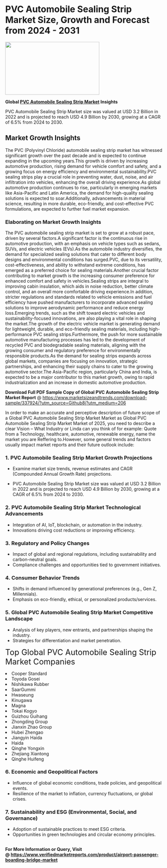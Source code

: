 <H1>PVC Automobile Sealing Strip Market Size, Growth and Forecast from 2024 - 2031</H1><img class="aligncenter size-medium wp-image-584254" src="https://thirdeyenews.in/wp-content/uploads/2024/09/Global-Market-Research-300x168.jpeg" alt="" width="300" height="168" /><p><strong>Global&nbsp;<a href="https://www.marketsizeandtrends.com/download-sample/337924/?utm_source=Github8j?utm_medium=206">PVC Automobile Sealing Strip Market</a> Insights</strong></p><p>PVC Automobile Sealing Strip Market size was valued at USD 3.2 Billion in 2022 and is projected to reach USD 4.9 Billion by 2030, growing at a CAGR of 6.5% from 2024 to 2030.</p><p><h2>Market Growth Insights</h2> The PVC (Polyvinyl Chloride) automobile sealing strip market has witnessed significant growth over the past decade and is expected to continue expanding in the upcoming years.This growth is driven by increasing automotive production, rising demand for vehicle comfort and safety, and a growing focus on energy efficiency and environmental sustainability.PVC sealing strips play a crucial role in preventing water, dust, noise, and air infiltration into vehicles, enhancing the overall driving experience.As global automotive production continues to rise, particularly in emerging markets like Asia-Pacific and Latin America, the demand for high-quality sealing solutions is expected to soar.Additionally, advancements in material science, resulting in more durable, eco-friendly, and cost-effective PVC formulations, are expected to further fuel market expansion. <h3>Elaborating on Market Growth Insights</h3> The PVC automobile sealing strip market is set to grow at a robust pace, driven by several factors.A significant factor is the continuous rise in automotive production, with an emphasis on vehicle types such as sedans, SUVs, and electric vehicles (EVs).As the automobile industry diversifies, the demand for specialized sealing solutions that cater to different body designs and environmental conditions has surged.PVC, due to its versatility, cost-effectiveness, and ability to withstand extreme conditions, has emerged as a preferred choice for sealing materials.Another crucial factor contributing to market growth is the increasing consumer preference for enhanced comfort and safety in vehicles.Sealing strips are integral to improving cabin insulation, which aids in noise reduction, better climate control, and an overall more comfortable driving experience.In addition, stricter regulations and standards related to vehicle emissions and fuel efficiency have pushed manufacturers to incorporate advanced sealing solutions to improve aerodynamic performance and reduce energy loss.Emerging trends, such as the shift toward electric vehicles and sustainability-focused innovations, are also playing a vital role in shaping the market.The growth of the electric vehicle market is generating demand for lightweight, durable, and eco-friendly sealing materials, including high-performance PVC sealing strips.Furthermore, the push for more sustainable automotive manufacturing processes has led to the development of recycled PVC and biodegradable sealing materials, aligning with the growing consumer and regulatory preference for environmentally responsible products.As the demand for sealing strips expands across global markets, companies are focusing on innovation, strategic partnerships, and enhancing their supply chains to cater to the growing automotive sector.The Asia-Pacific region, particularly China and India, is expected to be a major contributor to this market growth, owing to rapid industrialization and an increase in domestic automotive production.</p><p><span class=""><strong>Download Full PDF Sample Copy of Global PVC Automobile Sealing Strip Market Report</strong> @ <a href="https://www.marketsizeandtrends.com/download-sample/337924/?utm_source=Github8j?utm_medium=206" target="_blank">https://www.marketsizeandtrends.com/download-sample/337924/?utm_source=Github8j?utm_medium=206</a></span></p><p>In order to make an accurate and perceptive description of future scope of a Global&nbsp;PVC Automobile Sealing Strip Market Market as Global&nbsp;PVC Automobile Sealing Strip Market Market of 2025, you need to describe a clear Vision &ndash; What Industry or Linda can you think of for example: Quote from a Technology, healthcare, automotive, renewable energy, name the market you are Reffering to.However, some general trends and factors usually impact market reports and their future outlook include:</p><h3>1.&nbsp;<strong>PVC Automobile Sealing Strip Market Growth Projections</strong></h3><ul><li>Examine market size trends, revenue estimates and CAGR (Compounded Annual Growth Rate) projections.</li><li><p>PVC Automobile Sealing Strip Market size was valued at USD 3.2 Billion in 2022 and is projected to reach USD 4.9 Billion by 2030, growing at a CAGR of 6.5% from 2024 to 2030.</p></li></ul><h3>2.&nbsp;<strong>PVC Automobile Sealing Strip Market Technological Advancements</strong></h3><ul><li>Integration of AI, IoT, blockchain, or automation in the industry.</li><li>Innovations driving cost reductions or improving efficiency.</li></ul><h3>3.&nbsp;<strong>Regulatory and Policy Changes</strong></h3><ul><li>Impact of global and regional regulations, including sustainability and carbon-neutral goals.</li><li>Compliance challenges and opportunities tied to government initiatives.</li></ul><h3>4.&nbsp;<strong>Consumer Behavior Trends</strong></h3><ul><li>Shifts in demand influenced by generational preferences (e.g., Gen Z, Millennials).</li><li>Emphasis on eco-friendly, ethical, or personalized products/services.</li></ul><h3>5.&nbsp;<strong>Global PVC Automobile Sealing Strip Market Competitive Landscape</strong></h3><ul><li>Analysis of key players, new entrants, and partnerships shaping the industry.</li><li>Strategies for differentiation and market penetration.</li></ul><p data-pm-slice="1 1 []"><span style="color: inherit; font-family: inherit; font-size: 25px;">Top Global PVC Automobile Sealing Strip Market Companies</span></p><div class="" data-test-id=""><p><li>Cooper Standard</li><li> Toyoda Gosei</li><li> Nishikawa Rubber</li><li> SaarGummi</li><li> Hwaseung</li><li> Kinugawa</li><li> Magna</li><li> Tokai Kogyo</li><li> Guizhou Guihang</li><li> Zhongding Group</li><li> Jianxin Zhao Group</li><li> Hubei Zhengao</li><li> Jiangyin Haida</li><li> Haida</li><li> Qinghe Yongxin</li><li> Zhejiang Xiantong</li><li> Qinghe Huifeng</li></p></div><h3>6.&nbsp;<strong>Economic and Geopolitical Factors</strong></h3><ul><li>Influence of global economic conditions, trade policies, and geopolitical events.</li><li>Resilience of the market to inflation, currency fluctuations, or global crises.</li></ul><h3>7.&nbsp;<strong>Sustainability and ESG (Environmental, Social, and Governance)</strong></h3><ul><li>Adoption of sustainable practices to meet ESG criteria.</li><li>Opportunities in green technologies and circular economy principles.</li></ul><h2><strong style="font-size: 14px;">For More Information or Query, Visit @&nbsp;</strong><a style="background-color: #ffffff; font-size: 14px;" href="https://www.marketsizeandtrends.com/report/pvc-automobile-sealing-strip-market/" target="_blank">https://www.verifiedmarketreports.com/product/airport-passenger-boarding-bridge-market</a></h2>